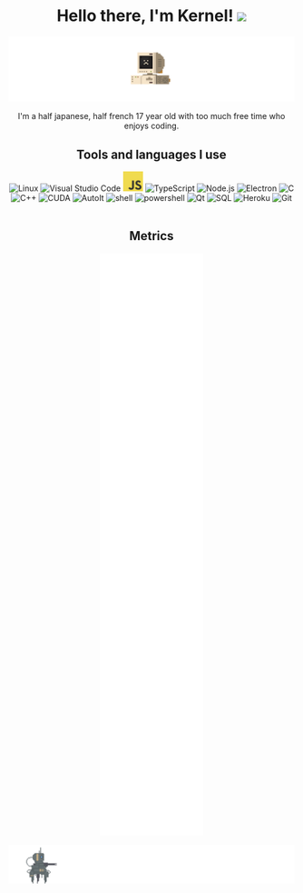 <div align=center>
 
<h1>Hello there, I'm Kernel! <img width="40px" src="https://cdn.discordapp.com/emojis/607305059482468400.gif?size=30"></h1>
<img src="assets/pixel_computer_transparent.gif">

<p>I'm a half japanese, half french 17 year old with too much free time who enjoys coding.</p> 

## **Tools and languages I use**
<img alt="Linux" width="35px" src="https://upload.wikimedia.org/wikipedia/commons/thumb/3/35/Tux.svg/1200px-Tux.svg.png" />
<img alt="Visual Studio Code" width="35px" src="https://cdn.jsdelivr.net/gh/devicons/devicon/icons/vscode/vscode-original.svg" />
<!-- <img align="center" alt="HTML5" width="35px" src="https://raw.githubusercontent.com/github/explore/80688e429a7d4ef2fca1e82350fe8e3517d3494d/topics/html/html.png" /> -->
<!-- <img align="center" alt="CSS3" width="35px" src="https://raw.githubusercontent.com/github/explore/80688e429a7d4ef2fca1e82350fe8e3517d3494d/topics/css/css.png" /> -->
<img alt="JavaScript" width="35px" src="https://raw.githubusercontent.com/github/explore/80688e429a7d4ef2fca1e82350fe8e3517d3494d/topics/javascript/javascript.png" />
<img alt="TypeScript" width="35px" src="https://media.discordapp.net/attachments/816669196565741629/913911000019894283/Typescript_logo_2020.svg.png" />
<img alt="Node.js" width="35px" src="https://cdn.jsdelivr.net/gh/devicons/devicon/icons/nodejs/nodejs-original.svg" />
<img alt="Electron" width="35px" src="https://styles.redditmedia.com/t5_3fh1h/styles/communityIcon_wb4keznfn2t41.png?width=256&s=31ee7abe34b29fc6a9831ba3d8445ad44f97b45e" />
<img alt="C" width="40px" src="https://cdn.discordapp.com/attachments/816669196565741629/893157538818842655/image0.png" />
<img alt="C++" width="35px" src="https://upload.wikimedia.org/wikipedia/commons/thumb/1/18/ISO_C%2B%2B_Logo.svg/306px-ISO_C%2B%2B_Logo.svg.png" />
<img alt="CUDA" width="45px" src="https://media.discordapp.net/attachments/816669196565741629/891388782857830500/removal.ai_tmp-614f6753bfeca.png" />
<img alt="AutoIt" width="35px" src="https://media.discordapp.net/attachments/816669196565741629/891389559382896650/removal.ai_tmp-614f6929dba70.png" />
<img alt="shell" width="35px" src="https://upload.wikimedia.org/wikipedia/commons/thumb/4/4b/Bash_Logo_Colored.svg/1200px-Bash_Logo_Colored.svg.png" />
<img alt="powershell" width="35px" src="https://xenappblog.com/wp-content/uploads/PowerShell.png" />
<img alt="Qt" width="35px" src="https://cdn.jsdelivr.net/gh/devicons/devicon/icons/qt/qt-original.svg" />
<img alt="SQL" width="35px" src="https://media.discordapp.net/attachments/816669196565741629/891398598040879164/315102_sql_file_icon.png?width=487&height=487" />
<img alt="Heroku" width="35px" src="https://cdn.iconscout.com/icon/free/png-512/heroku-5-569467.png" />
<img alt="Git" width="35px" src="https://git-scm.com/images/logos/downloads/Git-Icon-1788C.png" />

<br>
<br>

## **Metrics**

![Metrics](https://github.com/Existential-Kernel/Existential-Kernel/blob/main/github-metrics.svg)

<img src="assets/pixel_robot.gif">

</div>
